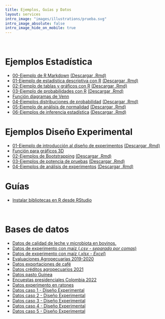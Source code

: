 ```yaml
---
title: Ejemplos, Guías y Datos
layout: services
intro_image: "images/illustrations/prueba.svg"
intro_image_absolute: false
intro_image_hide_on_mobile: true
---
```


<br>

# Ejemplos Estadística

- [00-Ejemplo de R Markdown](/temas/Guides/examples_statistics/01-Ejemplo-rmarkdown.html) [(Descargar .Rmd)](/temas/Guides/examples_statistics/01-Ejemplo-rmarkdown.zip)
- [01-Ejemplo de estadística descriptiva con R](https://rpubs.com/Edimer/881462) [(Descargar .Rmd)](/temas/Guides/examples_statistics/02-DescriptivaR1.zip)
- [02-Ejemplo de tablas y gráficos con R](https://rpubs.com/Edimer/884435) [(Descargar .Rmd)](/temas/Guides/examples_statistics/03-TablasGraficos.zip)
- [03-Ejemplo de probabilidades con R](https://rpubs.com/Edimer/900795) [(Descargar .Rmd)](/temas/Guides/examples_statistics/04-Simulaciones-Probabilidad.zip)
- [Función diagramas de Venn](/temas/Guides/examples_statistics/diagramas_venn.R)
- [04-Ejemplos distribuciones de probabilidad](https://rpubs.com/Edimer/901198) [(Descargar .Rmd)](/temas/Guides/examples_statistics/05-distribuciones-probabilidad.zip)
- [05-Ejemplo de análisis de normalidad](https://rpubs.com/Edimer/909024) [(Descargar .Rmd)](/temas/Guides/examples_statistics/06-Pruebas-Normalidad.zip)
- [06-Ejemplos de inferencia estadística]() [(Descargar .Rmd)]()

# Ejemplos Diseño Experimental

- [01-Ejemplo de introducción al diseño de experimentos](https://rpubs.com/Edimer/876323) [(Descargar .Rmd)](/temas/Guides/examples_experimental_design/01-Ejemplo-PaperMicrobiota.zip)
- [Función para gráficos 3D](/temas/Guides/examples_experimental_design/plot3d_regresion.R)
- [02-Ejemplos de Bootstrapping](https://rpubs.com/Edimer/898907) [(Descargar .Rmd)](/temas/Guides/examples_experimental_design/02-Muestreo-Bootstrapping.zip)
- [03-Ejemplos de potencia de pruebas](https://rpubs.com/Edimer/901843) [(Descargar .Rmd)](/temas/Guides/examples_experimental_design/03-Potencia-Pruebas.zip)
- [04-Ejemplos de análisis de experimentos](https://rpubs.com/Edimer/907629) [(Descargar .Rmd)](/temas/Guides/examples_experimental_design/04-AnalisisExperimentos.zip)

# Guías

- [Instalar bibliotecas en R desde RStudio](/temas/Guides/01-InstallPackage.html)

<br>

# Bases de datos

- [Datos de calidad de leche y microbiota en bovinos.](/temas/data/Simpson-Calidad-Leche.xls)
- [Datos de experimento con maíz (*.csv - separado por comas*)](/temas/data/ExperimentoMaiz.csv)
- [Datos de experimento con maíz (*.xlsx - Excel*)](/temas/data/ExperimentoMaiz.xlsx)
- [Evaluaciones Agropecuarias 2019-2020](/temas/data/Evaluaciones_Agropecuarias_Municipales___EVA._2019_-_2020.csv)
- [Datos exportaciones de café](/temas/data/DatosExportacionesPunto3.xlsx)
- [Datos créditos agropecuarios 2021](/temas/data/creditos_colombia_genero.Rds)
- [Datos pasto Guinea](/temas/data/pasto_guinea.Rds)
- [Encuestas presidenciales Colombia 2022](/temas/data/EncuestasColombia2022-Update.csv)
- [Datos experimento en ratones](/temas/data/experimento_ratones.xlsx)
- [Datos caso 1 - Diseño Experimental](/temas/data/EVA-Depurada.csv)
- [Datos caso 2 - Diseño Experimental](/temas/data/Suelos-Depurada.csv)
- [Datos caso 3 - Diseño Experimental](/temas/data/Agricola-Depurada.csv)
- [Datos caso 4 - Diseño Experimental](/temas/data/Alimentro-Depurada.csv)
- [Datos caso 5 - Diseño Experimental](/temas/data/PapaCanadá-Depurada.csv)